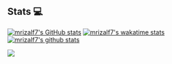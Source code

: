 <!-- - 👋 Hi, I’m @mrizalf7
- 👀 I’m interested in Android, Data Science, Machine Learning, and Deep Learning
- 🌱 I’m currently learning Android, Data Science, Machine Learning, and Deep Learning -->


## Stats 💻

[![mrizalf7's GitHub stats](https://github-readme-stats.vercel.app/api?username=mrizalf7&show_icons=true&theme=dracula)](https://github.com/anuraghazra/github-readme-stats)
[![mrizalf7's wakatime stats](https://github-readme-stats.vercel.app/api/wakatime?username=mrizalf7&show_icons=true&theme=dracula)](https://github.com/anuraghazra/github-readme-stats)
[![mrizalf7's github stats](https://github-readme-stats.vercel.app/api/top-langs/?username=mrizalf7&show_icons=true&count_private=true&theme=dracula&layout=compact)](https://github.com/anuraghazra/github-readme-stats)
<!-- [![mrizalf7's github summary]( ) ]  -->
<p><img align='center' src="https://github-readme-streak-stats.herokuapp.com/?user=mrizalf7&show_icons=true&locale=en&theme=dracula"/> </p>



<!---
mrizalf7/mrizalf7 is a ✨ special ✨ repository because its `README.md` (this file) appears on your GitHub profile.
You can click the Preview link to take a look at your changes.
--->


<!-- <p align="center"> <img src="https://github-readme-stats.vercel.app/api?username=mrizalf7&show_icons=true&locale=en&theme=dracula" /> -->
  




<!-- <p>&nbsp;<img align="center" src="https://github-readme-stats.vercel.app/api?username=mrizalf7&show_icons=true&locale=en"/></p>

<p><img align="center" src="https://github-readme-streak-stats.herokuapp.com/?user=mrizalf7"/></p> -->
